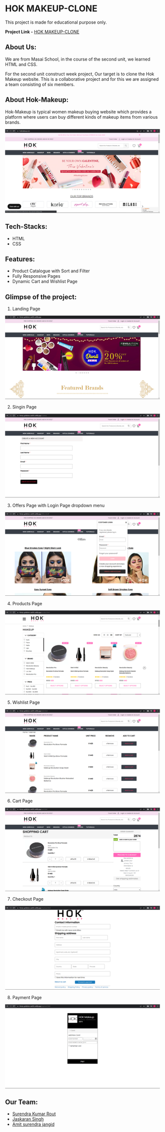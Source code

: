 # HOK MAKEUP-CLONE  

This project is made for educational purpose only.

**Project Link -** [HOK MAKEUP-CLONE](https://thirsty-goldstine-ea42fc.netlify.app/)

## About Us:

We are from Masai School, in the course of the second unit, we learned HTML and CSS.

For the second unit construct week project, Our target is to clone the Hok Makeup website. This is a collaborative project and for this we are assigned a team consisting of six members. 

## About Hok-Makeup: 

Hok-Makeup is typical women makeup buying website which provides a platform where users can buy different kinds of makeup items from various brands.

<img src="Images/image1.png">

## Tech-Stacks:

* HTML
* CSS

## Features:
 
* Product Catalogue with Sort and Filter 
* Fully Responsive Pages 
* Dynamic Cart and Wishlist Page 

## Glimpse of the project:

1. Landing Page

<img src="Images/landing.png">

2. Singin Page

<img src="Images/signin.png">

3. Offers Page with Login Page dropdown menu

<img src="Images/login.png">

4. Products Page

<img src="Images/makeup.png">

5. Wishlist Page

<img src="Images/wishlist.png">

6. Cart Page

<img src="Images/cart.png">

7. Checkout Page

<img src="Images/checkout.png">

8. Payment Page

<img src="Images/payment.png">

## Our Team:

* [Surendra Kumar Rout](https://github.com/SurendraKumarRout) 
* [Jaskaran Singh](https://github.com/jaskaranpr) 
* [Amit surendra jangid](https://github.com/jangidamit358r) 
  
